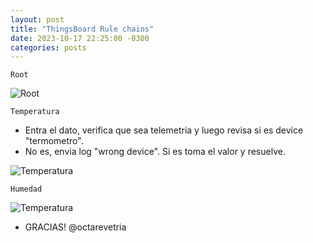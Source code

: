 ```yaml
---
layout: post
title: "ThingsBoard Rule chains"
date: 2023-10-17 22:25:00 -0300
categories: posts
---
```


`Root`

![Root](/assets/Root.jpg)

`Temperatura`

- Entra el dato, verifica que sea telemetria y luego revisa si es device "termometro".
- No es, envia log "wrong device". Si es toma el valor y resuelve.

![Temperatura](/assets/Temperatura.jpg)

`Humedad`

![Temperatura](/assets/humedad.jpg)

- GRACIAS! @octarevetria

